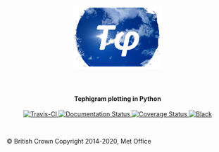 <h1 align="center">
  <a href="https://scitools.org.uk/iris/docs/latest/" style="display: block; margin: 0 auto;">
   <img src="docs/tephi/source/_static/tephi-logo-200-142.png"
        style="max-width: 40%;" alt="Tephi"></a><br>
</h1>

<h4 align="center">
    Tephigram plotting in Python 
</h4>

<p align="center">
<a href="https://travis-ci.org/github/SciTools/tephi/branches">
    <img src="https://travis-ci.org/SciTools/tephi.svg?branch=master" alt="Travis-CI" />
</a>
<a href="https://tephi.readthedocs.io/en/latest/?badge=latest">
    <img src="https://readthedocs.org/projects/tephi/badge/?version=latest" alt="Documentation Status" />
</a>
<a href="https://coveralls.io/github/SciTools/tephi?branch=master">
    <img src="https://coveralls.io/repos/github/SciTools/tephi/badge.svg?branch=master" alt="Coverage Status" />
</a>
<a href="https://github.com/psf/black">
    <img src="https://img.shields.io/badge/code/style-black-000000.svg" alt="Black" />
</a>
</p>

<br>

© British Crown Copyright 2014-2020, Met Office

